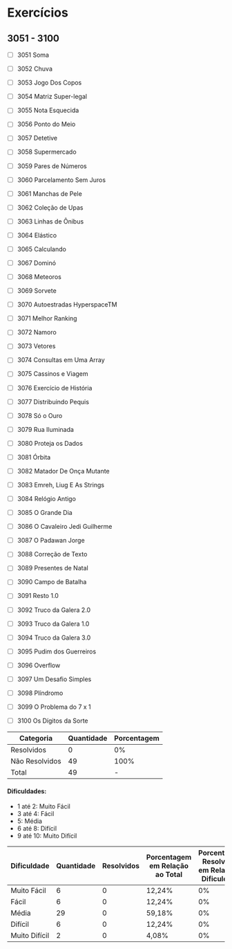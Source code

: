 # Exercícios
## 3051 - 3100

- [ ] 3051	Soma
- [ ] 3052	Chuva
- [ ] 3053	Jogo Dos Copos
- [ ] 3054	Matriz Super-legal
- [ ] 3055	Nota Esquecida
- [ ] 3056	Ponto do Meio
- [ ] 3057	Detetive
- [ ] 3058	Supermercado
- [ ] 3059	Pares de Números
- [ ] 3060	Parcelamento Sem Juros
- [ ] 3061	Manchas de Pele
- [ ] 3062	Coleção de Upas
- [ ] 3063	Linhas de Ônibus
- [ ] 3064	Elástico
- [ ] 3065	Calculando
- [ ] 3067	Dominó
- [ ] 3068	Meteoros
- [ ] 3069	Sorvete
- [ ] 3070	Autoestradas HyperspaceTM
- [ ] 3071	Melhor Ranking
- [ ] 3072	Namoro
- [ ] 3073	Vetores
- [ ] 3074	Consultas em Uma Array
- [ ] 3075	Cassinos e Viagem
- [ ] 3076	Exercício de História
- [ ] 3077	Distribuindo Pequis
- [ ] 3078	Só o Ouro
- [ ] 3079	Rua Iluminada
- [ ] 3080	Proteja os Dados
- [ ] 3081	Órbita
- [ ] 3082	Matador De Onça Mutante
- [ ] 3083	Emreh, Liug E As Strings
- [ ] 3084	Relógio Antigo
- [ ] 3085	O Grande Dia
- [ ] 3086	O Cavaleiro Jedi Guilherme
- [ ] 3087	O Padawan Jorge
- [ ] 3088	Correção de Texto
- [ ] 3089	Presentes de Natal
- [ ] 3090	Campo de Batalha
- [ ] 3091	Resto 1.0
- [ ] 3092	Truco da Galera 2.0
- [ ] 3093	Truco da Galera 1.0
- [ ] 3094	Truco da Galera 3.0
- [ ] 3095	Pudim dos Guerreiros
- [ ] 3096	Overflow
- [ ] 3097	Um Desafio Simples
- [ ] 3098	Plíndromo
- [ ] 3099	O Problema do 7 x 1
- [ ] 3100	Os Dígitos da Sorte


| Categoria  | Quantidade | Porcentagem |
| ------------- | ------------- | ------------- |
| Resolvidos | 0 | 0% |
| Não Resolvidos  | 49 | 100% |
| Total  | 49 | - |

#### Dificuldades:
- 1 até 2: Muito Fácil
- 3 até 4: Fácil
- 5: Média
- 6 até 8: Difícil
- 9 até 10: Muito Difícil

| Dificuldade | Quantidade | Resolvidos | Porcentagem em Relação ao Total | Porcentagem Resolvidos em Relação à Dificuldade|
| ------------- | ------------- | ------------- | ------------- | ------------- |
| Muito Fácil | 6 | 0 | 12,24% | 0% |
| Fácil | 6 | 0 | 12,24% | 0% |
| Média | 29 | 0 | 59,18% | 0% |
| Difícil | 6 | 0 | 12,24% | 0% |
| Muito Difícil | 2 | 0 | 4,08% | 0% |
